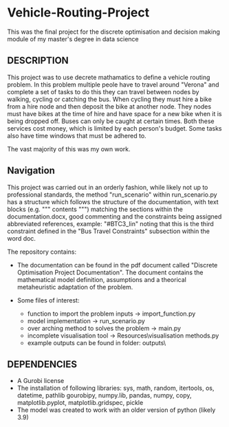 # Vehicle-Routing-Project
This was the final project for the discrete optimisation and decision making module of my master's degree in data science

## DESCRIPTION
This project was to use decrete mathamatics to define a vehicle routing problem. In this problem multiple peole have to travel around "Verona" and complete a set of tasks to do this they can travel between nodes by walking, cycling or catching the bus. When cycling they must hire a bike from a hire node and then deposit the bike at another node. They nodes must have bikes at the time of hire and have space for a new bike when it is being dropped off. Buses can only be caught at certain times. Both these services cost money, which is limited by each person's budget. Some tasks also have time windows that must be adhered to.

The vast majority of this was my own work.

## Navigation

This project was carried out in an orderly fashion, while likely not up to professional standards, the method "run_scenario" within run_scenario.py has a structure which follows the structure of the documentation, with text blocks (e.g. """ contents """) matching the sections within the documentation.docx, good commenting and the constraints being assigned abbreviated references, example: "#BTC3_lin" noting that this is the third constraint defined in the "Bus Travel Constraints" subsection within the word doc.

The repository contains:
-  The documentation can be found in the pdf document called "Discrete Optimisation Project Documentation". The document contains the mathematical model definition, assumptions and a theorical metaheuristic adaptation of the problem.

- Some files of interest:
    * function to import the problem inputs -> import_function.py
    * model implementation -> run_scenario.py
    * over arching method to solves the problem -> main.py
    * incomplete visualisation tool -> Resources\visualisation methods.py
    * example outputs can be found in folder: outputs\

## DEPENDENCIES
- A Gurobi license
- The installation of following libraries: sys, math, random, itertools, os, datetime, pathlib gourobipy, numpy.lib, pandas, numpy, copy, matplotlib.pyplot, matplotlib.gridspec, pickle
- The model was created to work with an older version of python (likely 3.9)

